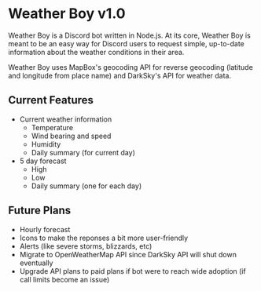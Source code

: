 # Weather Boy v1.0

Weather Boy is a Discord bot written in Node.js. At its core, Weather Boy is meant to be an easy way for Discord users to request simple, up-to-date information about the weather conditions in their area.

Weather Boy uses MapBox's geocoding API for reverse geocoding (latitude and longitude from place name) and DarkSky's API for weather data.


## Current Features
- Current weather information
	- Temperature
	- Wind bearing and speed
	- Humidity
	- Daily summary (for current day)
- 5 day forecast
	- High
	- Low
	- Daily summary (one for each day)

## Future Plans
- Hourly forecast
- Icons to make the reponses a bit more user-friendly
- Alerts (like severe storms, blizzards, etc)
- Migrate to OpenWeatherMap API since DarkSky API will shut down eventually
- Upgrade API plans to paid plans if bot were to reach wide adoption (if call limits become an issue)

